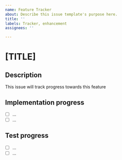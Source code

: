 ```yaml
---
name: Feature Tracker
about: Describe this issue template's purpose here.
title: ''
labels: Tracker, enhancement
assignees: ''

---
```


# [TITLE]

## Description

This issue will track progress towards this feature

## Implementation progress

* [ ] ...
* [ ] ...

## Test progress

* [ ] ...
* [ ] ...
